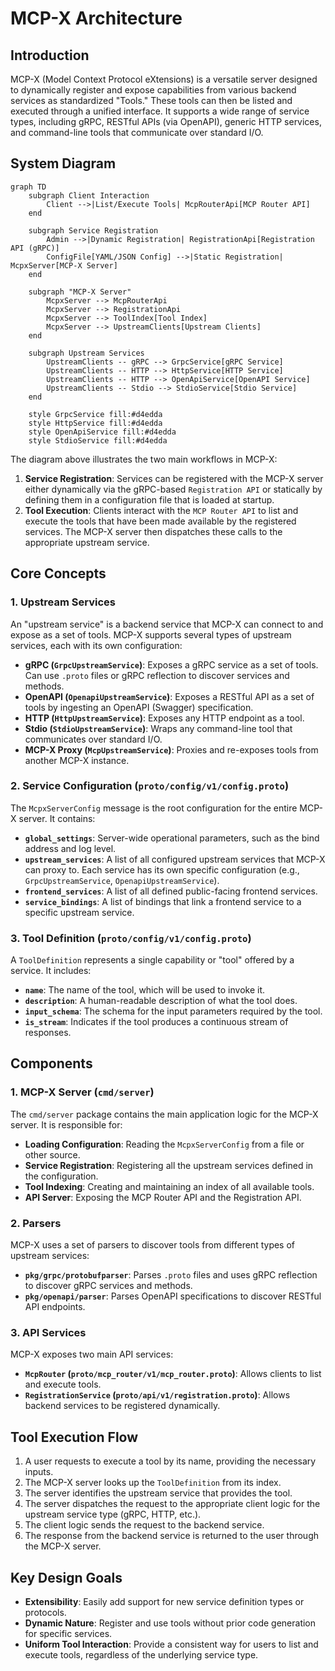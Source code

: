 # MCP-X Architecture

## Introduction

MCP-X (Model Context Protocol eXtensions) is a versatile server designed to dynamically register and expose capabilities from various backend services as standardized "Tools." These tools can then be listed and executed through a unified interface. It supports a wide range of service types, including gRPC, RESTful APIs (via OpenAPI), generic HTTP services, and command-line tools that communicate over standard I/O.

## System Diagram

```mermaid
graph TD
    subgraph Client Interaction
        Client -->|List/Execute Tools| McpRouterApi[MCP Router API]
    end

    subgraph Service Registration
        Admin -->|Dynamic Registration| RegistrationApi[Registration API (gRPC)]
        ConfigFile[YAML/JSON Config] -->|Static Registration| McpxServer[MCP-X Server]
    end

    subgraph "MCP-X Server"
        McpxServer --> McpRouterApi
        McpxServer --> RegistrationApi
        McpxServer --> ToolIndex[Tool Index]
        McpxServer --> UpstreamClients[Upstream Clients]
    end

    subgraph Upstream Services
        UpstreamClients -- gRPC --> GrpcService[gRPC Service]
        UpstreamClients -- HTTP --> HttpService[HTTP Service]
        UpstreamClients -- HTTP --> OpenApiService[OpenAPI Service]
        UpstreamClients -- Stdio --> StdioService[Stdio Service]
    end

    style GrpcService fill:#d4edda
    style HttpService fill:#d4edda
    style OpenApiService fill:#d4edda
    style StdioService fill:#d4edda
```

The diagram above illustrates the two main workflows in MCP-X:

1.  **Service Registration**: Services can be registered with the MCP-X server either dynamically via the gRPC-based `Registration API` or statically by defining them in a configuration file that is loaded at startup.
2.  **Tool Execution**: Clients interact with the `MCP Router API` to list and execute the tools that have been made available by the registered services. The MCP-X server then dispatches these calls to the appropriate upstream service.

## Core Concepts

### 1. Upstream Services

An "upstream service" is a backend service that MCP-X can connect to and expose as a set of tools. MCP-X supports several types of upstream services, each with its own configuration:

- **gRPC (`GrpcUpstreamService`)**: Exposes a gRPC service as a set of tools. Can use `.proto` files or gRPC reflection to discover services and methods.
- **OpenAPI (`OpenapiUpstreamService`)**: Exposes a RESTful API as a set of tools by ingesting an OpenAPI (Swagger) specification.
- **HTTP (`HttpUpstreamService`)**: Exposes any HTTP endpoint as a tool.
- **Stdio (`StdioUpstreamService`)**: Wraps any command-line tool that communicates over standard I/O.
- **MCP-X Proxy (`McpUpstreamService`)**: Proxies and re-exposes tools from another MCP-X instance.

### 2. Service Configuration (`proto/config/v1/config.proto`)

The `McpxServerConfig` message is the root configuration for the entire MCP-X server. It contains:

- **`global_settings`**: Server-wide operational parameters, such as the bind address and log level.
- **`upstream_services`**: A list of all configured upstream services that MCP-X can proxy to. Each service has its own specific configuration (e.g., `GrpcUpstreamService`, `OpenapiUpstreamService`).
- **`frontend_services`**: A list of all defined public-facing frontend services.
- **`service_bindings`**: A list of bindings that link a frontend service to a specific upstream service.

### 3. Tool Definition (`proto/config/v1/config.proto`)

A `ToolDefinition` represents a single capability or "tool" offered by a service. It includes:

- **`name`**: The name of the tool, which will be used to invoke it.
- **`description`**: A human-readable description of what the tool does.
- **`input_schema`**: The schema for the input parameters required by the tool.
- **`is_stream`**: Indicates if the tool produces a continuous stream of responses.

## Components

### 1. MCP-X Server (`cmd/server`)

The `cmd/server` package contains the main application logic for the MCP-X server. It is responsible for:

- **Loading Configuration**: Reading the `McpxServerConfig` from a file or other source.
- **Service Registration**: Registering all the upstream services defined in the configuration.
- **Tool Indexing**: Creating and maintaining an index of all available tools.
- **API Server**: Exposing the MCP Router API and the Registration API.

### 2. Parsers

MCP-X uses a set of parsers to discover tools from different types of upstream services:

- **`pkg/grpc/protobufparser`**: Parses `.proto` files and uses gRPC reflection to discover gRPC services and methods.
- **`pkg/openapi/parser`**: Parses OpenAPI specifications to discover RESTful API endpoints.

### 3. API Services

MCP-X exposes two main API services:

- **`McpRouter` (`proto/mcp_router/v1/mcp_router.proto`)**: Allows clients to list and execute tools.
- **`RegistrationService` (`proto/api/v1/registration.proto`)**: Allows backend services to be registered dynamically.

## Tool Execution Flow

1. A user requests to execute a tool by its name, providing the necessary inputs.
2. The MCP-X server looks up the `ToolDefinition` from its index.
3. The server identifies the upstream service that provides the tool.
4. The server dispatches the request to the appropriate client logic for the upstream service type (gRPC, HTTP, etc.).
5. The client logic sends the request to the backend service.
6. The response from the backend service is returned to the user through the MCP-X server.

## Key Design Goals

- **Extensibility**: Easily add support for new service definition types or protocols.
- **Dynamic Nature**: Register and use tools without prior code generation for specific services.
- **Uniform Tool Interaction**: Provide a consistent way for users to list and execute tools, regardless of the underlying service type.
